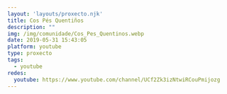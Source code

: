 ```yaml
---
layout: 'layouts/proxecto.njk'
title: Cos Pés Quentiños
description: ""
img: /img/comunidade/Cos_Pes_Quentinos.webp
date: 2019-05-31 15:43:05
platform: youtube
type: proxecto
tags:
  - youtube
redes:
  youtube: https://www.youtube.com/channel/UCf2Zk3izNtwiRCouPmijozg
---
```

